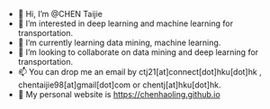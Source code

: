 - 👋 Hi, I’m @CHEN Taijie
- 👀 I’m interested in deep learning and machine learning for transportation.
- 🌱 I’m currently learning data mining, machine learning.
- 💞️ I’m looking to collaborate on data mining and deep learning for transportation.
- 📫 You can drop me an email by ctj21[at]connect[dot]hku[dot]hk , chentaijie98[at]gmail[dot]com or chentj[at]hku[dot]hk.
- 👀 My personal website is https://chenhaoling.github.io
